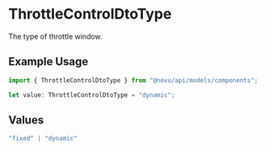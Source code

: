 # ThrottleControlDtoType

The type of throttle window.

## Example Usage

```typescript
import { ThrottleControlDtoType } from "@novu/api/models/components";

let value: ThrottleControlDtoType = "dynamic";
```

## Values

```typescript
"fixed" | "dynamic"
```